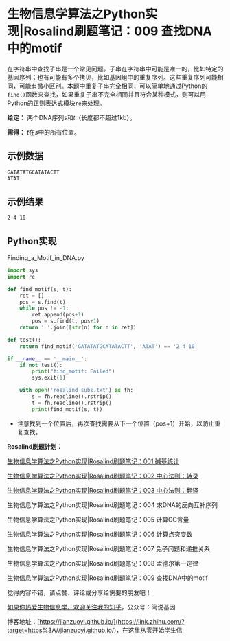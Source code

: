 # 生物信息学算法之Python实现|Rosalind刷题笔记：009 查找DNA中的motif

在字符串中查找子串是一个常见问题。子串在字符串中可能是唯一的，比如特定的基因序列；也有可能有多个拷贝，比如基因组中的重复序列。这些重复序列可能相同，可能有微小区别。本题中重复子串完全相同，可以简单地通过Python的`find()`函数来查找，如果重复子串不完全相同并且符合某种模式，则可以用Python的正则表达式模块`re`来处理。

**给定：** 两个DNA序列*s*和*t*（长度都不超过1kb）。

**需得：** *t*在*s*中的所有位置。

## 示例数据

```bash
GATATATGCATATACTT
ATAT
```

## 示例结果

```bash
2 4 10
```

## Python实现

Finding_a_Motif_in_DNA.py

```python
import sys
import re

def find_motif(s, t):
    ret = []
    pos = s.find(t)
    while pos != -1:
        ret.append(pos+1)
        pos = s.find(t, pos+1)
    return ' '.join([str(n) for n in ret])

def test():
    return find_motif('GATATATGCATATACTT', 'ATAT') == '2 4 10'

if __name__ == '__main__':
    if not test():
        print("find_motif: Failed")
        sys.exit(1)

    with open('rosalind_subs.txt') as fh:
        s = fh.readline().rstrip()
        t = fh.readline().rstrip()
        print(find_motif(s, t))
```

* 注意找到一个位置后，再次查找需要从下一个位置（pos+1）开始，以防止重复查找。

**Rosalind刷题计划：**

[生物信息学算法之Python实现|Rosalind刷题笔记：001 碱基统计](https://zhuanlan.zhihu.com/p/330815955)

[生物信息学算法之Python实现|Rosalind刷题笔记：002 中心法则：转录](https://zhuanlan.zhihu.com/p/331607752)

[生物信息学算法之Python实现|Rosalind刷题笔记：003 中心法则：翻译](https://zhuanlan.zhihu.com/p/332215875)

生物信息学算法之Python实现|Rosalind刷题笔记：004 求DNA的反向互补序列

生物信息学算法之Python实现|Rosalind刷题笔记：005 计算GC含量

生物信息学算法之Python实现|Rosalind刷题笔记：006 计算点突变数

生物信息学算法之Python实现|Rosalind刷题笔记：007 兔子问题和递推关系

生物信息学算法之Python实现|Rosalind刷题笔记：008 孟德尔第一定律

生物信息学算法之Python实现|Rosalind刷题笔记：009 查找DNA中的motif



觉得内容不错，请点赞、评论或分享给需要的朋友吧！

[如果你热爱生物信息学，欢迎关注我的知乎](https://www.zhihu.com/people/jianzuoyi)，公众号：简说基因

博客地址：[https://jianzuoyi.github.io/](https://link.zhihu.com/?target=https%3A//jianzuoyi.github.io/)，在这里从零开始学生信

